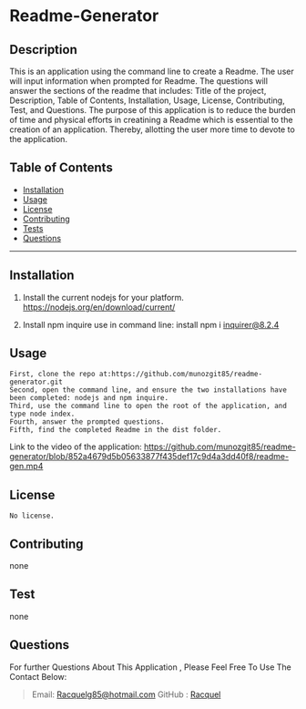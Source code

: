 # Readme-Generator 

  ## Description
This is an application using the command line to create a Readme. The user will input information
when prompted for Readme. The questions will answer the sections of the readme that includes: Title of the 
project, Description, Table of Contents, Installation, Usage, License, Contributing, Test, and Questions. 
The purpose of this application is to reduce the burden of time and physical efforts in creatining 
a Readme which is essential to the creation of an application. Thereby, allotting the user more time 
to devote to the application. 

  ## Table of Contents
  * [Installation](#Installation)
  * [Usage](#Usage)
  * [License](#license)
  * [Contributing](#Contributing)
  * [Tests](#Tests)
  * [Questions](#Questions)

  ***
  ## Installation
  1. Install the current nodejs for your platform. 
  https://nodejs.org/en/download/current/

  2. Install npm inquire
    use in command line: install npm i inquirer@8.2.4

  ## Usage
    First, clone the repo at:https://github.com/munozgit85/readme-generator.git
    Second, open the command line, and ensure the two installations have been completed: nodejs and npm inquire. 
    Third, use the command line to open the root of the application, and type node index.
    Fourth, answer the prompted questions. 
    Fifth, find the completed Readme in the dist folder. 

Link to the video of the application:
https://github.com/munozgit85/readme-generator/blob/852a4679d5b05633877f435def17c9d4a3dd40f8/readme-gen.mp4
  
  ## License
    No license. 

  ## Contributing
  none

  ## Test
  none
  
  ## Questions
  For further Questions About This Application , Please Feel Free To Use The Contact Below:
  >Email: Racquelg85@hotmail.com
  >GitHub : [Racquel](https://github.com/munozgit85/readme-generator.git)
  